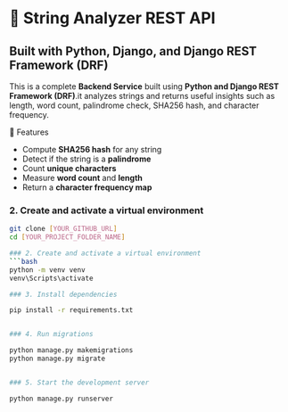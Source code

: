 # 🌟 String Analyzer REST API

## Built with Python, Django, and Django REST Framework (DRF)

This is a complete **Backend Service** built using **Python and Django REST Framework (DRF)**.it analyzes strings and returns useful insights such as length, word count, palindrome check, SHA256 hash, and character frequency.

 🚀 Features

- Compute **SHA256 hash** for any string  
- Detect if the string is a **palindrome**  
- Count **unique characters**  
- Measure **word count** and **length**  
- Return a **character frequency map**

### 2. Create and activate a virtual environment
```bash
git clone [YOUR_GITHUB_URL]
cd [YOUR_PROJECT_FOLDER_NAME]

### 2. Create and activate a virtual environment
```bash
python -m venv venv
venv\Scripts\activate

### 3. Install dependencies

pip install -r requirements.txt


### 4. Run migrations

python manage.py makemigrations
python manage.py migrate


### 5. Start the development server

python manage.py runserver
